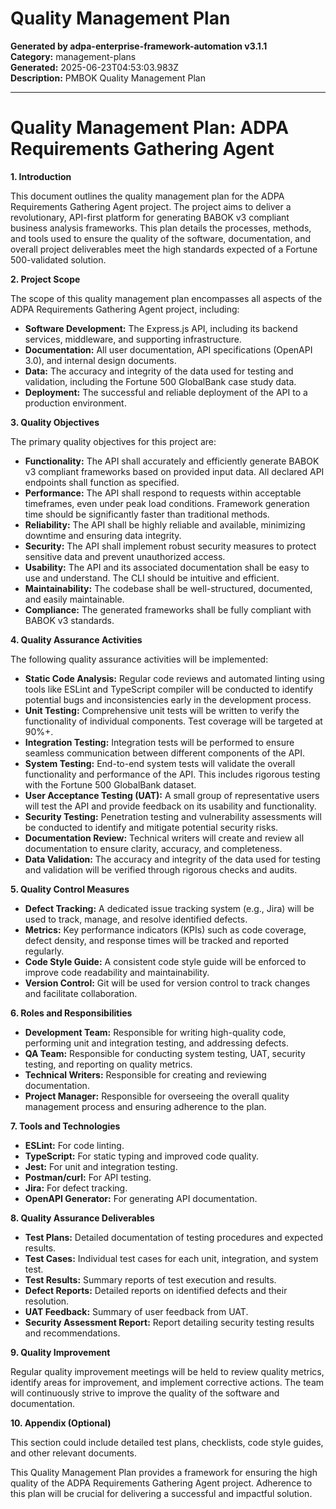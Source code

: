 # Quality Management Plan

**Generated by adpa-enterprise-framework-automation v3.1.1**  
**Category:** management-plans  
**Generated:** 2025-06-23T04:53:03.983Z  
**Description:** PMBOK Quality Management Plan

---

# Quality Management Plan: ADPA Requirements Gathering Agent

**1. Introduction**

This document outlines the quality management plan for the ADPA Requirements Gathering Agent project.  The project aims to deliver a revolutionary, API-first platform for generating BABOK v3 compliant business analysis frameworks.  This plan details the processes, methods, and tools used to ensure the quality of the software, documentation, and overall project deliverables meet the high standards expected of a Fortune 500-validated solution.

**2. Project Scope**

The scope of this quality management plan encompasses all aspects of the ADPA Requirements Gathering Agent project, including:

* **Software Development:** The Express.js API, including its backend services, middleware, and supporting infrastructure.
* **Documentation:** All user documentation, API specifications (OpenAPI 3.0), and internal design documents.
* **Data:** The accuracy and integrity of the data used for testing and validation, including the Fortune 500 GlobalBank case study data.
* **Deployment:** The successful and reliable deployment of the API to a production environment.


**3. Quality Objectives**

The primary quality objectives for this project are:

* **Functionality:** The API shall accurately and efficiently generate BABOK v3 compliant frameworks based on provided input data.  All declared API endpoints shall function as specified.
* **Performance:** The API shall respond to requests within acceptable timeframes, even under peak load conditions.  Framework generation time should be significantly faster than traditional methods.
* **Reliability:** The API shall be highly reliable and available, minimizing downtime and ensuring data integrity.
* **Security:** The API shall implement robust security measures to protect sensitive data and prevent unauthorized access.
* **Usability:** The API and its associated documentation shall be easy to use and understand. The CLI should be intuitive and efficient.
* **Maintainability:** The codebase shall be well-structured, documented, and easily maintainable.
* **Compliance:** The generated frameworks shall be fully compliant with BABOK v3 standards.


**4. Quality Assurance Activities**

The following quality assurance activities will be implemented:

* **Static Code Analysis:** Regular code reviews and automated linting using tools like ESLint and TypeScript compiler will be conducted to identify potential bugs and inconsistencies early in the development process.
* **Unit Testing:** Comprehensive unit tests will be written to verify the functionality of individual components.  Test coverage will be targeted at 90%+.
* **Integration Testing:** Integration tests will be performed to ensure seamless communication between different components of the API.
* **System Testing:** End-to-end system tests will validate the overall functionality and performance of the API.  This includes rigorous testing with the Fortune 500 GlobalBank dataset.
* **User Acceptance Testing (UAT):**  A small group of representative users will test the API and provide feedback on its usability and functionality.
* **Security Testing:** Penetration testing and vulnerability assessments will be conducted to identify and mitigate potential security risks.
* **Documentation Review:**  Technical writers will create and review all documentation to ensure clarity, accuracy, and completeness.
* **Data Validation:** The accuracy and integrity of the data used for testing and validation will be verified through rigorous checks and audits.


**5. Quality Control Measures**

* **Defect Tracking:**  A dedicated issue tracking system (e.g., Jira) will be used to track, manage, and resolve identified defects.
* **Metrics:** Key performance indicators (KPIs) such as code coverage, defect density, and response times will be tracked and reported regularly.
* **Code Style Guide:** A consistent code style guide will be enforced to improve code readability and maintainability.
* **Version Control:** Git will be used for version control to track changes and facilitate collaboration.


**6. Roles and Responsibilities**

* **Development Team:** Responsible for writing high-quality code, performing unit and integration testing, and addressing defects.
* **QA Team:** Responsible for conducting system testing, UAT, security testing, and reporting on quality metrics.
* **Technical Writers:** Responsible for creating and reviewing documentation.
* **Project Manager:**  Responsible for overseeing the overall quality management process and ensuring adherence to the plan.


**7. Tools and Technologies**

* **ESLint:** For code linting.
* **TypeScript:** For static typing and improved code quality.
* **Jest:** For unit and integration testing.
* **Postman/curl:** For API testing.
* **Jira:** For defect tracking.
* **OpenAPI Generator:** For generating API documentation.


**8. Quality Assurance Deliverables**

* **Test Plans:** Detailed documentation of testing procedures and expected results.
* **Test Cases:** Individual test cases for each unit, integration, and system test.
* **Test Results:** Summary reports of test execution and results.
* **Defect Reports:** Detailed reports on identified defects and their resolution.
* **UAT Feedback:**  Summary of user feedback from UAT.
* **Security Assessment Report:** Report detailing security testing results and recommendations.


**9.  Quality Improvement**

Regular quality improvement meetings will be held to review quality metrics, identify areas for improvement, and implement corrective actions.  The team will continuously strive to improve the quality of the software and documentation.

**10. Appendix (Optional)**

This section could include detailed test plans, checklists, code style guides, and other relevant documents.


This Quality Management Plan provides a framework for ensuring the high quality of the ADPA Requirements Gathering Agent project.  Adherence to this plan will be crucial for delivering a successful and impactful solution.
